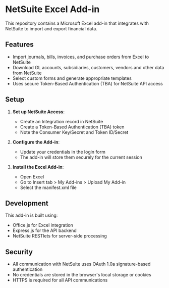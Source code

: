 # NetSuite Excel Add-in

This repository contains a Microsoft Excel add-in that integrates with NetSuite to import and export financial data.

## Features

- Import journals, bills, invoices, and purchase orders from Excel to NetSuite
- Download GL accounts, subsidiaries, customers, vendors and other data from NetSuite
- Select custom forms and generate appropriate templates
- Uses secure Token-Based Authentication (TBA) for NetSuite API access

## Setup

1. **Set up NetSuite Access**:
   - Create an Integration record in NetSuite
   - Create a Token-Based Authentication (TBA) token
   - Note the Consumer Key/Secret and Token ID/Secret

2. **Configure the Add-in**:
   - Update your credentials in the login form
   - The add-in will store them securely for the current session

3. **Install the Excel Add-in**:
   - Open Excel
   - Go to Insert tab > My Add-ins > Upload My Add-in
   - Select the manifest.xml file

## Development

This add-in is built using:
- Office.js for Excel integration
- Express.js for the API backend
- NetSuite RESTlets for server-side processing

## Security

- All communication with NetSuite uses OAuth 1.0a signature-based authentication
- No credentials are stored in the browser's local storage or cookies
- HTTPS is required for all API communications